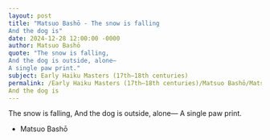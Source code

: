 ```yaml
---
layout: post
title: "Matsuo Bashō - The snow is falling
And the dog is"
date: 2024-12-28 12:00:00 -0000
author: Matsuo Bashō
quote: "The snow is falling,
And the dog is outside, alone—
A single paw print."
subject: Early Haiku Masters (17th–18th centuries)
permalink: /Early Haiku Masters (17th–18th centuries)/Matsuo Bashō/Matsuo Bashō - The snow is falling
And the dog is
---
```


The snow is falling,
And the dog is outside, alone—
A single paw print.

- Matsuo Bashō
